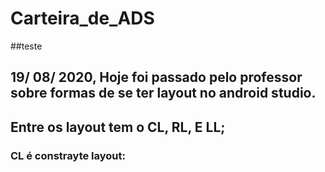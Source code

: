 # Carteira_de_ADS

##teste

## 19/ 08/ 2020, Hoje foi passado pelo professor sobre formas de se ter layout no android studio. 
## Entre os layout tem o CL, RL, E LL;
### CL é constrayte layout: